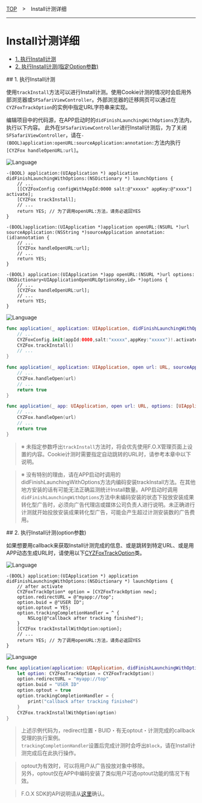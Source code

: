 [TOP](../../README.md)　>　Install计测详细

---

# Install计测详细

* [1. 执行Install计测](#track_install_basic)
* [2. 执行Install计测(指定Option参数)](#track_install_optional)

<div id="track_install_basic"></div>
## 1. 执行Install计测

使用`trackInstall`方法可以进行Install计测。使用Cookie计测的情况时会启用外部浏览器或`SFSafariViewController`。外部浏览器的迁移网页可以通过在`CYZFoxTrackOption`的实例中指定URL字符串来实现。


编辑项目中的代码源，在APP启动时的`didFinishLaunchingWithOptions`方法内，执行以下内容。
此外在`SFSafariViewController`进行Install计测后，为了关闭`SFSafariViewController`，请在`-(BOOL)application:openURL:sourceApplication:annotation:`方法内执行`[CYZFox handleOpenURL:url]`。

![Language](http://img.shields.io/badge/language-Objective–C-blue.svg?style=flat)
```objc
-(BOOL) application:(UIApplication *) application didFinishLaunchingWithOptions:(NSDictionary *) launchOptions {
    // ...
    [[CYZFoxConfig configWithAppId:0000 salt:@"xxxxx" appKey:@"xxxx"] activate];
    [CYZFox trackInstall];
    // ...
    return YES; // 为了调用openURL:方法，请务必返回YES
}

-(BOOL)application:(UIApplication *)application openURL:(NSURL *)url sourceApplication:(NSString *)sourceApplication annotation:(id)annotation {
    // ...
    [CYZFox handleOpenURL:url];
    // ...
    return YES;
}

-(BOOL) application:(UIApplication *)app openURL:(NSURL *)url options:(NSDictionary<UIApplicationOpenURLOptionsKey,id> *)options {
    // ...
    [CYZFox handleOpenURL:url];
    // ...
    return YES;
}

```

![Language](https://img.shields.io/badge/language-Swift-orange.svg?style=flat)
```Swift
func application(_ application: UIApplication, didFinishLaunchingWithOptions launchOptions: [UIApplicationLaunchOptionsKey: Any]?) -> Bool {
    // ...
    CYZFoxConfig.init(appId:0000,salt:"xxxxx",appKey:"xxxxx")!.activate()
    CYZFox.trackInstall()
    // ...
}

func application(_ application: UIApplication, open url: URL, sourceApplication: String?, annotation: Any) -> Bool {
    // ...
    CYZFox.handleOpen(url)
    // ...
    return true
}

func application(_ app: UIApplication, open url: URL, options: [UIApplicationOpenURLOptionsKey : Any] = [:]) -> Bool {
    // ...
    CYZFox.handleOpen(url)
    // ...
    return true
}

```

> ※ 未指定参数呼出`trackInstall`方法时，将会优先使用F.O.X管理页面上设置的内容。Cookie计测时需要指定自动跳转的URL时，请参考本章中以下说明。

> ※ 没有特别的理由，请在APP启动时调用的didFinishLaunchingWithOptions方法内编码安装trackInstall方法。在其他地方安装的话有可能无法正确监测统计Install数量。APP启动时调用`didFinishLaunchingWithOptions`方法中未编码安装的状态下投放安装成果转化型广告时，必须向广告代理店或媒体公司负责人进行说明。未正确进行计测就开始投放安装成果转化型广告，可能会产生超过计测安装数的广告费用。

<div id="track_install_optional"></div>
## 2. 执行Install计测(option参数)

如果想要用callback来获取Install计测完成的信息、或是跳转到特定URL、或是用APP动态生成URL时，请使用以下[CYZFoxTrackOption](../sdk_api/README.md#CYZFoxoption)类。<br>

![Language](http://img.shields.io/badge/language-Objective–C-blue.svg?style=flat)
```objc
-(BOOL) application:(UIApplication *) application didFinishLaunchingWithOptions:(NSDictionary *) launchOptions {
    // after activate
    CYZFoxTrackOption* option = [CYZFoxTrackOption new];
    option.redirectURL = @"myapp://top";
    option.buid = @"USER ID";
    option.optout = YES;
    option.trackingCompletionHandler = ^ {
        NSLog(@"callback after tracking finished");
    }
    [CYZFox trackInstallWithOption:option];
    // ...
	return YES; // 为了调用openURL:方法，请务必返回YES
}
```

![Language](https://img.shields.io/badge/language-Swift-orange.svg?style=flat)
```Swift
func application(application: UIApplication, didFinishLaunchingWithOptions launchOptions: [NSObject: AnyObject]?) -> Bool {
    let option: CYZFoxTrackOption = CYZFoxTrackOption()
    option.redirectURL = "myapp://top"
    option.buid = "USER ID"
    option.optout = true
    option.trackingCompletionHandler = {
        print("callback after tracking finished")
    }
    CYZFox.trackInstallWithOption(option)
}
```

> 上述示例代码为，redirect位置・BUID・有无optout・计测完成的callback受理的执行案例。<br>`trackingCompletionHandler`设置后完成计测时会呼出`Block`，请在Install计测完成后在此执行操作。

> optout为有效时，可以将用户从广告投放对象中移除。<br>
另外，optout仅在APP中编码安装了类似用户可选optout功能的情况下有效。

> F.O.X SDK的API说明请从[这里](../sdk_api/README.md)确认。
